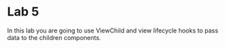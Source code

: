 # Lab 5

In this lab you are going to use ViewChild and view lifecycle hooks to pass data to the children components.
